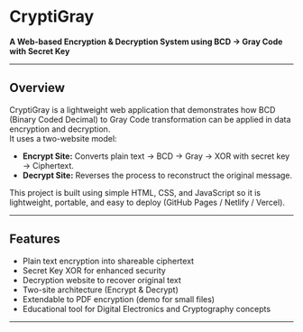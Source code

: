 # CryptiGray  
**A Web-based Encryption & Decryption System using BCD → Gray Code with Secret Key**  

---

## Overview  
CryptiGray is a lightweight web application that demonstrates how BCD (Binary Coded Decimal) to Gray Code transformation can be applied in data encryption and decryption.  
It uses a two-website model:  
- **Encrypt Site:** Converts plain text → BCD → Gray → XOR with secret key → Ciphertext.  
- **Decrypt Site:** Reverses the process to reconstruct the original message.  

This project is built using simple HTML, CSS, and JavaScript so it is lightweight, portable, and easy to deploy (GitHub Pages / Netlify / Vercel).  

---

## Features  
- Plain text encryption into shareable ciphertext  
- Secret Key XOR for enhanced security  
- Decryption website to recover original text  
- Two-site architecture (Encrypt & Decrypt)  
- Extendable to PDF encryption (demo for small files)  
- Educational tool for Digital Electronics and Cryptography concepts  

---
